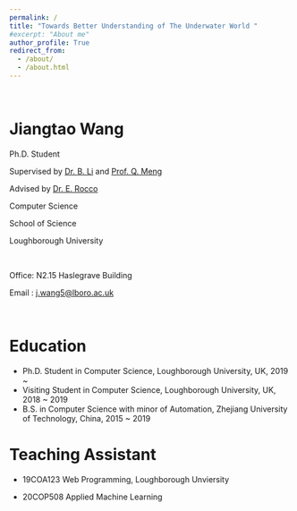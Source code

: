 ```yaml
---
permalink: /
title: "Towards Better Understanding of The Underwater World "
#excerpt: "About me"
author_profile: True
redirect_from: 
  - /about/
  - /about.html
---
```


&nbsp;

Jiangtao Wang
============
Ph.D. Student 

Supervised by [Dr. B. Li](https://www.lboro.ac.uk/departments/compsci/staff/academic-teaching/baihua-li/) and [Prof. Q. Meng](https://www.lboro.ac.uk/departments/compsci/staff/academic-teaching/qinggang-meng/)

Advised    by [Dr. E. Rocco](http://www.witted.it/)

Computer Science

School of Science

Loughborough University 
&nbsp;

&nbsp;


Office: N2.15 Haslegrave Building

Email : <j.wang5@lboro.ac.uk>

&nbsp;

Education
======
* Ph.D. Student in Computer Science, Loughborough University, UK, 2019 ~
* Visiting Student in Computer Science, Loughborough University, UK, 2018 ~ 2019
* B.S. in Computer Science with minor of Automation, Zhejiang University of Technology, China, 2015 ~ 2019  


Teaching Assistant
======
* 19COA123 Web Programming, Loughborough Unviersity

* 20COP508 Applied Machine Learning


